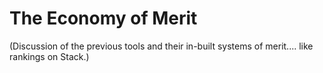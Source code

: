 # The Economy of Merit

(Discussion of the previous tools and their in-built systems of merit.... like rankings on Stack.)